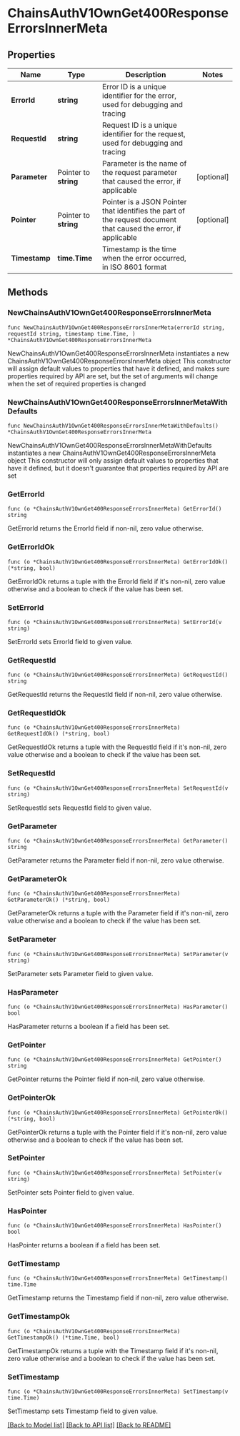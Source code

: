 # ChainsAuthV1OwnGet400ResponseErrorsInnerMeta

## Properties

Name | Type | Description | Notes
------------ | ------------- | ------------- | -------------
**ErrorId** | **string** | Error ID is a unique identifier for the error, used for debugging and tracing | 
**RequestId** | **string** | Request ID is a unique identifier for the request, used for debugging and tracing | 
**Parameter** | Pointer to **string** | Parameter is the name of the request parameter that caused the error, if applicable | [optional] 
**Pointer** | Pointer to **string** | Pointer is a JSON Pointer that identifies the part of the request document that caused the error, if applicable | [optional] 
**Timestamp** | **time.Time** | Timestamp is the time when the error occurred, in ISO 8601 format | 

## Methods

### NewChainsAuthV1OwnGet400ResponseErrorsInnerMeta

`func NewChainsAuthV1OwnGet400ResponseErrorsInnerMeta(errorId string, requestId string, timestamp time.Time, ) *ChainsAuthV1OwnGet400ResponseErrorsInnerMeta`

NewChainsAuthV1OwnGet400ResponseErrorsInnerMeta instantiates a new ChainsAuthV1OwnGet400ResponseErrorsInnerMeta object
This constructor will assign default values to properties that have it defined,
and makes sure properties required by API are set, but the set of arguments
will change when the set of required properties is changed

### NewChainsAuthV1OwnGet400ResponseErrorsInnerMetaWithDefaults

`func NewChainsAuthV1OwnGet400ResponseErrorsInnerMetaWithDefaults() *ChainsAuthV1OwnGet400ResponseErrorsInnerMeta`

NewChainsAuthV1OwnGet400ResponseErrorsInnerMetaWithDefaults instantiates a new ChainsAuthV1OwnGet400ResponseErrorsInnerMeta object
This constructor will only assign default values to properties that have it defined,
but it doesn't guarantee that properties required by API are set

### GetErrorId

`func (o *ChainsAuthV1OwnGet400ResponseErrorsInnerMeta) GetErrorId() string`

GetErrorId returns the ErrorId field if non-nil, zero value otherwise.

### GetErrorIdOk

`func (o *ChainsAuthV1OwnGet400ResponseErrorsInnerMeta) GetErrorIdOk() (*string, bool)`

GetErrorIdOk returns a tuple with the ErrorId field if it's non-nil, zero value otherwise
and a boolean to check if the value has been set.

### SetErrorId

`func (o *ChainsAuthV1OwnGet400ResponseErrorsInnerMeta) SetErrorId(v string)`

SetErrorId sets ErrorId field to given value.


### GetRequestId

`func (o *ChainsAuthV1OwnGet400ResponseErrorsInnerMeta) GetRequestId() string`

GetRequestId returns the RequestId field if non-nil, zero value otherwise.

### GetRequestIdOk

`func (o *ChainsAuthV1OwnGet400ResponseErrorsInnerMeta) GetRequestIdOk() (*string, bool)`

GetRequestIdOk returns a tuple with the RequestId field if it's non-nil, zero value otherwise
and a boolean to check if the value has been set.

### SetRequestId

`func (o *ChainsAuthV1OwnGet400ResponseErrorsInnerMeta) SetRequestId(v string)`

SetRequestId sets RequestId field to given value.


### GetParameter

`func (o *ChainsAuthV1OwnGet400ResponseErrorsInnerMeta) GetParameter() string`

GetParameter returns the Parameter field if non-nil, zero value otherwise.

### GetParameterOk

`func (o *ChainsAuthV1OwnGet400ResponseErrorsInnerMeta) GetParameterOk() (*string, bool)`

GetParameterOk returns a tuple with the Parameter field if it's non-nil, zero value otherwise
and a boolean to check if the value has been set.

### SetParameter

`func (o *ChainsAuthV1OwnGet400ResponseErrorsInnerMeta) SetParameter(v string)`

SetParameter sets Parameter field to given value.

### HasParameter

`func (o *ChainsAuthV1OwnGet400ResponseErrorsInnerMeta) HasParameter() bool`

HasParameter returns a boolean if a field has been set.

### GetPointer

`func (o *ChainsAuthV1OwnGet400ResponseErrorsInnerMeta) GetPointer() string`

GetPointer returns the Pointer field if non-nil, zero value otherwise.

### GetPointerOk

`func (o *ChainsAuthV1OwnGet400ResponseErrorsInnerMeta) GetPointerOk() (*string, bool)`

GetPointerOk returns a tuple with the Pointer field if it's non-nil, zero value otherwise
and a boolean to check if the value has been set.

### SetPointer

`func (o *ChainsAuthV1OwnGet400ResponseErrorsInnerMeta) SetPointer(v string)`

SetPointer sets Pointer field to given value.

### HasPointer

`func (o *ChainsAuthV1OwnGet400ResponseErrorsInnerMeta) HasPointer() bool`

HasPointer returns a boolean if a field has been set.

### GetTimestamp

`func (o *ChainsAuthV1OwnGet400ResponseErrorsInnerMeta) GetTimestamp() time.Time`

GetTimestamp returns the Timestamp field if non-nil, zero value otherwise.

### GetTimestampOk

`func (o *ChainsAuthV1OwnGet400ResponseErrorsInnerMeta) GetTimestampOk() (*time.Time, bool)`

GetTimestampOk returns a tuple with the Timestamp field if it's non-nil, zero value otherwise
and a boolean to check if the value has been set.

### SetTimestamp

`func (o *ChainsAuthV1OwnGet400ResponseErrorsInnerMeta) SetTimestamp(v time.Time)`

SetTimestamp sets Timestamp field to given value.



[[Back to Model list]](../README.md#documentation-for-models) [[Back to API list]](../README.md#documentation-for-api-endpoints) [[Back to README]](../README.md)


